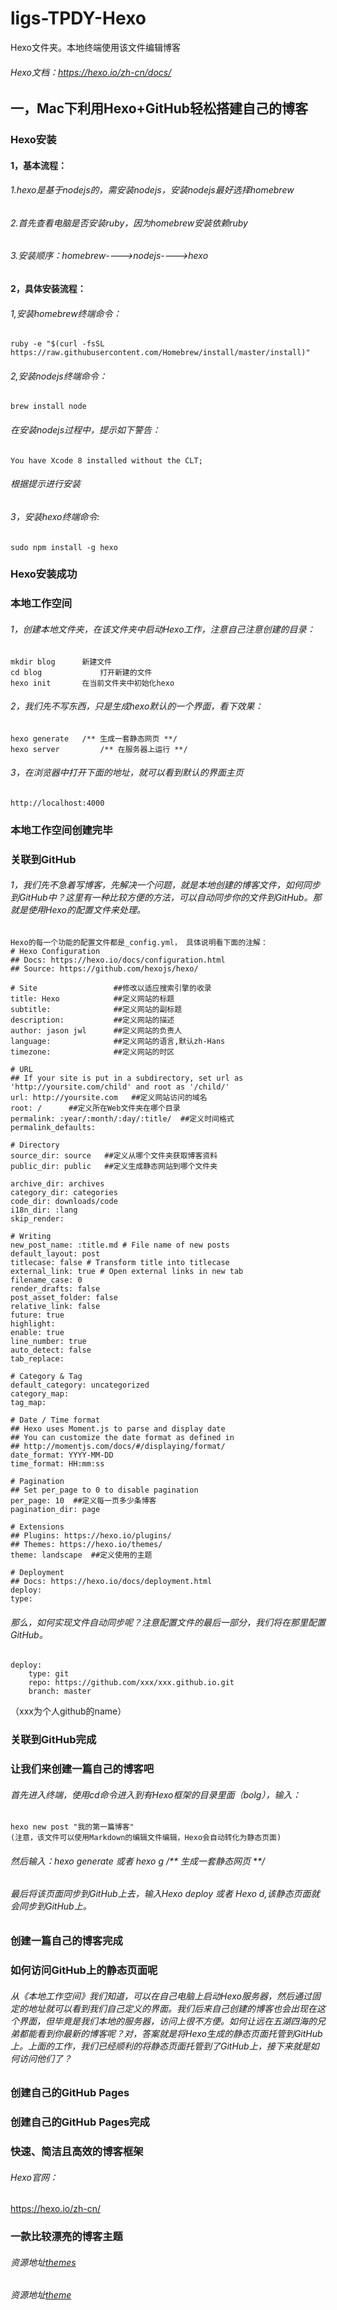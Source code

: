 # ligs-TPDY-Hexo
Hexo文件夹。本地终端使用该文件编辑博客
###### Hexo文档：https://hexo.io/zh-cn/docs/
## 一，Mac下利用Hexo+GitHub轻松搭建自己的博客
### Hexo安装
#### 1，基本流程：
###### 1.hexo是基于nodejs的，需安装nodejs，安装nodejs最好选择homebrew
###### 2.首先查看电脑是否安装ruby，因为homebrew安装依赖ruby
###### 3.安装顺序：homebrew---->nodejs---->hexo
#### 2，具体安装流程：
###### 1,安装homebrew终端命令：	 
                  
    ruby -e "$(curl -fsSL https://raw.githubusercontent.com/Homebrew/install/master/install)"
###### 2,安装nodejs终端命令：

	brew install node
	
###### 在安装nodejs过程中，提示如下警告：
	You have Xcode 8 installed without the CLT;
###### 根据提示进行安装
		
###### 3，安装hexo终端命令:

	sudo npm install -g hexo
### Hexo安装成功

### 本地工作空间
###### 1，创建本地文件夹，在该文件夹中启动Hexo工作，注意自己注意创建的目录：
	mkdir blog 		新建文件
	cd blog 			打开新建的文件
	hexo init		在当前文件夹中初始化hexo
###### 2，我们先不写东西，只是生成hexo默认的一个界面，看下效果：
	hexo generate 	/** 生成一套静态网页 **/
	hexo server 		/** 在服务器上运行 **/
###### 3，在浏览器中打开下面的地址，就可以看到默认的界面主页
	http://localhost:4000
### 本地工作空间创建完毕

### 关联到GitHub
###### 1，我们先不急着写博客，先解决一个问题，就是本地创建的博客文件，如何同步到GitHub中？这里有一种比较方便的方法，可以自动同步你的文件到GitHub。那就是使用Hexo的配置文件来处理。
	Hexo的每一个功能的配置文件都是_config.yml， 具体说明看下面的注解：
	# Hexo Configuration
	## Docs: https://hexo.io/docs/configuration.html
	## Source: https://github.com/hexojs/hexo/
 
	# Site                 ##修改以适应搜索引擎的收录
	title: Hexo            ##定义网站的标题
	subtitle:              ##定义网站的副标题
	description:           ##定义网站的描述
	author: jason jwl      ##定义网站的负责人
	language:              ##定义网站的语言,默认zh-Hans
	timezone:              ##定义网站的时区
 
	# URL
	## If your site is put in a subdirectory, set url as 'http://yoursite.com/child' and root as '/child/'
	url: http://yoursite.com   ##定义网站访问的域名
	root: /      ##定义所在Web文件夹在哪个目录
	permalink: :year/:month/:day/:title/  ##定义时间格式
	permalink_defaults:
 
	# Directory
	source_dir: source   ##定义从哪个文件夹获取博客资料
	public_dir: public   ##定义生成静态网站到哪个文件夹
 
	archive_dir: archives
	category_dir: categories
	code_dir: downloads/code
	i18n_dir: :lang
	skip_render:
 
	# Writing
	new_post_name: :title.md # File name of new posts
	default_layout: post
	titlecase: false # Transform title into titlecase
	external_link: true # Open external links in new tab
	filename_case: 0
	render_drafts: false
	post_asset_folder: false
	relative_link: false
	future: true
	highlight:
  	enable: true
  	line_number: true
  	auto_detect: false
  	tab_replace:
 
	# Category & Tag
	default_category: uncategorized
	category_map:
	tag_map:
 
	# Date / Time format
	## Hexo uses Moment.js to parse and display date
	## You can customize the date format as defined in
	## http://momentjs.com/docs/#/displaying/format/
	date_format: YYYY-MM-DD
	time_format: HH:mm:ss
 
	# Pagination
	## Set per_page to 0 to disable pagination
	per_page: 10  ##定义每一页多少条博客
	pagination_dir: page
 
	# Extensions
	## Plugins: https://hexo.io/plugins/
	## Themes: https://hexo.io/themes/
	theme: landscape  ##定义使用的主题
 
	# Deployment
	## Docs: https://hexo.io/docs/deployment.html
	deploy:
  	type:
###### 那么，如何实现文件自动同步呢？注意配置文件的最后一部分，我们将在那里配置GitHub。
	deploy:
  		type: git
  		repo: https://github.com/xxx/xxx.github.io.git
  		branch: master
  （xxx为个人github的name）
### 关联到GitHub完成

### 让我们来创建一篇自己的博客吧
###### 首先进入终端，使用cd命令进入到有Hexo框架的目录里面（bolg），输入：
	hexo new post "我的第一篇博客"
	(注意，该文件可以使用Markdown的编辑文件编辑，Hexo会自动转化为静态页面)
###### 然后输入：hexo generate 或者 hexo g 	/** 生成一套静态网页 **/
###### 最后将该页面同步到GitHub上去，输入Hexo deploy 或者 Hexo d,该静态页面就会同步到GitHub上。
### 创建一篇自己的博客完成

### 如何访问GitHub上的静态页面呢
###### 从《本地工作空间》我们知道，可以在自己电脑上启动Hexo服务器，然后通过固定的地址就可以看到我们自己定义的界面。我们后来自己创建的博客也会出现在这个界面，但毕竟是我们本地的服务器，访问上很不方便。如何让远在五湖四海的兄弟都能看到你最新的博客呢？对，答案就是将Hexo生成的静态页面托管到GitHub上。上面的工作，我们已经顺利的将静态页面托管到了GitHub上，接下来就是如何访问他们了？
### 创建自己的GitHub Pages
### 创建自己的GitHub Pages完成

### 快速、简洁且高效的博客框架
###### Hexo官网：
https://hexo.io/zh-cn/

### 一款比较漂亮的博客主题
###### 资源地址[themes](https://hexo.io/themes/)
###### 资源地址[theme](https://chaoo.oschina.io)
	
 





	





	
